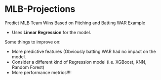 # MLB-Projections
Predict MLB Team Wins Based on Pitching and Batting WAR Example

* Uses **Linear Regression** for the model.

Some things to improve on:
* More predictive features (Obviously batting WAR had no impact on the model.
* Consider a different kind of Regression model (i.e. XGBoost, KNN, Random Forest)
* More performance metrics!!!!

